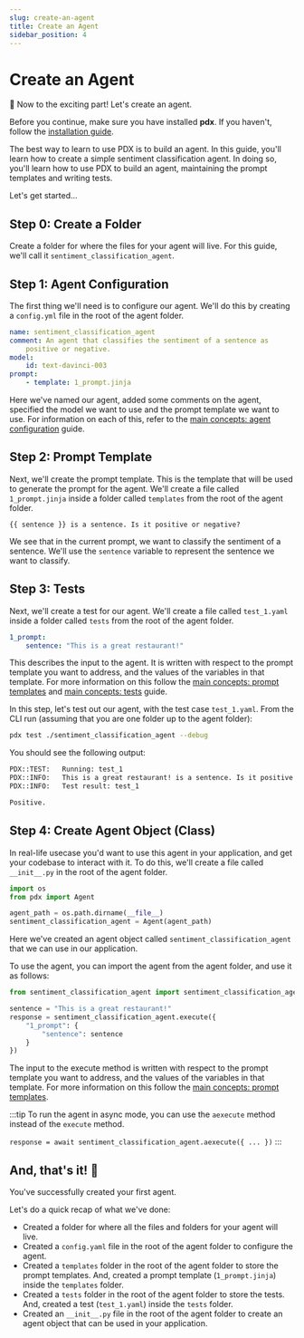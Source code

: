 ```yaml
---
slug: create-an-agent
title: Create an Agent
sidebar_position: 4
---
```


# Create an Agent

🥳 Now to the exciting part! Let's create an agent.

Before you continue, make sure you have installed **pdx**. If you haven't, follow the [installation guide](./installation).

The best way to learn to use PDX is to build an agent. In this guide, you'll learn how to create a simple sentiment classification agent. In doing so, you'll learn how to use PDX to build an agent, maintaining the prompt templates and writing tests.

Let's get started...

## Step 0: Create a Folder

Create a folder for where the files for your agent will live. For this guide, we'll call it `sentiment_classification_agent`.

## Step 1: Agent Configuration

The first thing we'll need is to configure our agent. We'll do this by creating a `config.yml` file in the root of the agent folder.

```yaml title="project/sentiment_classification_agent/config.yml"
name: sentiment_classification_agent
comment: An agent that classifies the sentiment of a sentence as
    positive or negative.
model:
    id: text-davinci-003
prompt:
    - template: 1_prompt.jinja
```

Here we've named our agent, added some comments on the agent, specified the model we want to use and the prompt template we want to use. For information on each of this, refer to the [main concepts: agent configuration](./main-concepts/#agent-configuration) guide.

## Step 2: Prompt Template

Next, we'll create the prompt template. This is the template that will be used to generate the prompt for the agent. We'll create a file called `1_prompt.jinja` inside a folder called `templates` from the root of the agent folder.

```jinja title="project/sentiment_classification_agent/templates/1_prompt.jinja"
{{ sentence }} is a sentence. Is it positive or negative?
```

We see that in the current prompt, we want to classify the sentiment of a sentence. We'll use the `sentence` variable to represent the sentence we want to classify.

## Step 3: Tests

Next, we'll create a test for our agent. We'll create a file called `test_1.yaml` inside a folder called `tests` from the root of the agent folder.

```yaml title="project/sentiment_classification_agent/tests/test_1.yaml"
1_prompt:
    sentence: "This is a great restaurant!"
```

This describes the input to the agent. It is written with respect to the prompt template you want to address, and the values of the variables in that template. For more information on this follow the [main concepts: prompt templates](./main-concepts#prompt-templates) and [main concepts: tests](./main-concepts#tests) guide.

In this step, let's test out our agent, with the test case `test_1.yaml`. From the CLI run (assuming that you are one folder up to the agent folder):

```bash
pdx test ./sentiment_classification_agent --debug
```

You should see the following output:

```bash title="CLI Output"
PDX::TEST:   Running: test_1
PDX::INFO:   This is a great restaurant! is a sentence. Is it positive or negative?
PDX::INFO:   Test result: test_1

Positive.
```

## Step 4: Create Agent Object (Class)

In real-life usecase you'd want to use this agent in your application, and get your codebase to interact with it. To do this, we'll create a file called `__init__.py` in the root of the agent folder.

```python title="project/sentiment_classification_agent/__init__.py"
import os
from pdx import Agent

agent_path = os.path.dirname(__file__)
sentiment_classification_agent = Agent(agent_path)
```

Here we've created an agent object called `sentiment_classification_agent` that we can use in our application.

To use the agent, you can import the agent from the agent folder, and use it as follows:

```python title="project/main.py"
from sentiment_classification_agent import sentiment_classification_agent

sentence = "This is a great restaurant!"
response = sentiment_classification_agent.execute({
    "1_prompt": {
        "sentence": sentence
    }
})

```

The input to the execute method is written with respect to the prompt template you want to address, and the values of the variables in that template. For more information on this follow the [main concepts: prompt templates](./main-concepts#prompt-templates).

:::tip
To run the agent in async mode, you can use the `aexecute` method instead of the `execute` method.

`response = await sentiment_classification_agent.aexecute({ ... })`
:::

## And, that's it! 🎉

You've successfully created your first agent.

Let's do a quick recap of what we've done:

-   Created a folder for where all the files and folders for your agent will live.
-   Created a `config.yaml` file in the root of the agent folder to configure the agent.
-   Created a `templates` folder in the root of the agent folder to store the prompt templates. And, created a prompt template (`1_prompt.jinja`) inside the `templates` folder.
-   Created a `tests` folder in the root of the agent folder to store the tests. And, created a test (`test_1.yaml`) inside the `tests` folder.
-   Created an `__init__.py` file in the root of the agent folder to create an agent object that can be used in your application.
